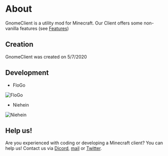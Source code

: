 # About

GnomeClient is a utility mod for Minecraft.
Our Client offers some non-vanilla features (see [Features](https://gnomeclientdevs.github.io/GnomeClient/features))


## Creation
GnomeClient was created on 5/7/2020

## Development

- FloGo

![FloGo](https://avatars2.githubusercontent.com/u/59965542?s=400&u=5c42c1838c02751a3da6fb11f9096ea17f2be6a3&v=4g)
- Niehein 

![Niehein](https://cdn.discordapp.com/attachments/615446805190017045/753175647576129587/128x128white.png)

## Help us!

Are you experienced with coding or developing a Minecraft client? You can help us! Contact us via [Dicord](https://discord.gg/PStyYfM), [mail](mailto:GnomeClient@gmail.com) or [Twitter](https://twitter.com/Gnome55775189).


